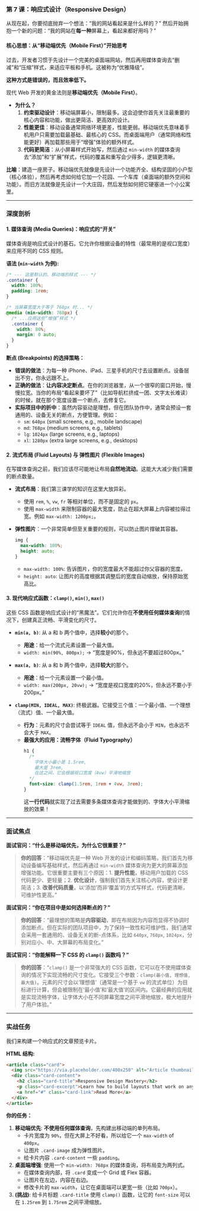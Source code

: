 ### **第 7 课：响应式设计（Responsive Design）**

从现在起，你要彻底抛弃一个想法：“我的网站看起来是什么样的？”
然后开始拥抱一个新的问题：“我的网站在**每一种**屏幕上，看起来都好用吗？”

#### **核心思想：从“移动端优先（Mobile First）”开始思考**

过去，开发者习惯于先设计一个完美的桌面端网站，然后再用媒体查询去“删减”和“压缩”样式，来适应平板和手机。这被称为“优雅降级”。

**这种方式是错误的，而且效率低下。**

现代 Web 开发的黄金法则是**移动端优先（Mobile First）**。

*   **为什么？**
    1.  **约束驱动设计**：移动端屏幕小，限制最多。这会迫使你首先关注最重要的核心内容和功能，做出更简洁、更高效的设计。
    2.  **性能更佳**：移动设备通常网络环境更差，性能更弱。移动端优先意味着手机用户只需要加载最基础、最核心的 CSS。而桌面端用户（通常网络和性能更好）再加载那些用于“增强”体验的额外样式。
    3.  **代码更简洁**：从小屏幕样式开始写，然后通过 `min-width` 的媒体查询去“添加”和“扩展”样式，代码的覆盖和重写会少得多，逻辑更清晰。

**比喻**：建造一座房子。移动端优先就像是先设计一个功能齐全、结构坚固的小户型（核心体验），然后再考虑如何给它加一个花园、一个车库（桌面端的额外空间和功能）。而旧方法就像是先设计一个大庄园，然后发愁如何把它硬塞进一个小公寓里。

---

### **深度剖析**

#### **1. 媒体查询 (Media Queries)：响应式的“开关”**

媒体查询是响应式设计的基石。它允许你根据设备的特性（最常用的是视口宽度）来应用不同的 CSS 规则。

**语法 (`min-width` 为例):**
```css
/* --- 这是默认的、移动端的样式 --- */
.container {
  width: 100%;
  padding: 1rem;
}

/* 当屏幕宽度大于等于 768px 时... */
@media (min-width: 768px) {
  /* ...应用这些“增强”样式 */
  .container {
    width: 80%;
    margin: 0 auto;
  }
}
```

**断点 (Breakpoints) 的选择策略：**
*   **错误的做法**：为每一种 iPhone、iPad、三星手机的尺寸去设置断点。设备层出不穷，你永远跟不上。
*   **正确的做法**：**让内容决定断点**。在你的浏览器里，从一个很窄的窗口开始，慢慢拉宽。当你的布局“看起来要坏了”（比如导航栏挤成一团、文字太长难读）的时候，就在那个宽度设置一个断点，去修复它。
*   **实际项目中的折中**：虽然内容驱动是理想，但在团队协作中，通常会预设一套通用的、设备无关的断点，方便管理。例如：
    *   `sm`: `640px` (small screens, e.g., mobile landscape)
    *   `md`: `768px` (medium screens, e.g., tablets)
    *   `lg`: `1024px` (large screens, e.g., laptops)
    *   `xl`: `1280px` (extra large screens, e.g., desktops)

#### **2. 流式布局 (Fluid Layouts) 与 弹性图片 (Flexible Images)**

在写媒体查询之前，我们应该尽可能地让布局**自然地流动**。这能大大减少我们需要的断点数量。

*   **流式布局**：我们第三课学的知识在这里大放异彩。
    
    *   使用 `rem`, `%`, `vw`, `fr` 等相对单位，而不是固定的 `px`。
    *   使用 `max-width` 来限制容器的最大宽度，防止在超大屏幕上内容被拉得过宽。例如 `max-width: 1200px;`。
*   **弹性图片**：一个非常简单但至关重要的规则，可以防止图片撑破其容器。
    
    ```css
    img {
      max-width: 100%;
      height: auto;
    }
    ```
    *   `max-width: 100%`: 告诉图片，你的宽度最大不能超过你父容器的宽度。
    *   `height: auto`: 让图片的高度根据其调整后的宽度自动缩放，保持原始宽高比。

#### **3. 现代响应式函数：`clamp()`, `min()`, `max()`**

这些 CSS 函数是响应式设计的“黑魔法”。它们允许你在**不使用任何媒体查询**的情况下，创建真正流畅、平滑变化的尺寸。

*   **`min(a, b)`**: 从 a 和 b 两个值中，选择**较小**的那个。
    
    *   **用途**：给一个流式元素设置一个最大值。
    *   `width: min(90%, 800px);` -> “宽度是90%，但永远不要超过800px。”
    
*   **`max(a, b)`**: 从 a 和 b 两个值中，选择**较大**的那个。
    *   **用途**：给一个元素设置一个最小值。
    *   `width: max(200px, 20vw);` -> “宽度是视口宽度的20%，但永远不要小于200px。”

*   **`clamp(MIN, IDEAL, MAX)`**: 终极武器。它接受三个值：一个最小值、一个理想（流式）值、一个最大值。
    *   **行为**：元素的尺寸会尝试等于 `IDEAL` 值，但永远不会小于 `MIN`，也永远不会大于 `MAX`。
    *   **最强大的应用：流畅字体（Fluid Typography）**
        ```css
        h1 {
          /* 
            字体大小最小是 1.5rem, 
            最大是 3rem,
            在这之间，它会根据视口宽度（4vw）平滑地缩放
          */
          font-size: clamp(1.5rem, 1rem + 4vw, 3rem);
        }
        ```
        这**一行代码**就实现了过去需要多条媒体查询才能做到的、字体大小平滑缩放的效果！

---

### **面试焦点**

**面试官问：“什么是移动端优先，为什么它很重要？”**

> **你的回答**：“移动端优先是一种 Web 开发的设计和编码策略，我们首先为移动设备编写基础样式，然后再通过 `min-width` 媒体查询为更大的屏幕添加增强功能。它很重要主要有三个原因：1. **提升性能**，移动用户加载的 CSS 代码更少、更轻量；2. **优化设计**，强制我们首先关注核心内容，使设计更简洁；3. **改善代码质量**，以‘添加’而非‘覆盖’的方式写样式，代码更清晰，可维护性更高。”

**面试官问：“你在项目中是如何选择断点的？”**

> **你的回答**：“最理想的策略是**内容驱动**，即在布局因为内容而显得不协调时添加断点。但在实际的团队项目中，为了保持一致性和可维护性，我们通常会采用一套通用的、设备无关的断-点体系，比如 `640px`, `768px`, `1024px`，分别对应小、中、大屏幕的布局变化。”

**面试官问：“你能解释一下 CSS 的 `clamp()` 函数吗？”**

> **你的回答**：“`clamp()` 是一个非常强大的 CSS 函数，它可以在不使用媒体查询的情况下实现流畅的尺寸变化。它接受三个参数：`clamp(最小值, 理想值, 最大值)`。元素的尺寸会以‘理想值’（通常是一个基于 `vw` 的流式单位）为目标进行计算，但会被限制在‘最小值’和‘最大值’的区间内。它最经典的应用就是实现流畅字体，让字体大小在不同屏幕宽度之间平滑地缩放，极大地提升了用户体验。”

---

### **实战任务**

我们来构建一个响应式的文章预览卡片。

**HTML 结构:**
```html
<article class="card">
  <img src="https://via.placeholder.com/400x250" alt="Article thumbnail" class="card-image">
  <div class="card-content">
    <h2 class="card-title">Responsive Design Mastery</h2>
    <p class="card-excerpt">Learn how to build layouts that work on any device, starting with a mobile-first approach.</p>
    <a href="#" class="card-link">Read More</a>
  </div>
</article>
```

**你的任务：**
1.  **移动端优先**: **不使用任何媒体查询**，先构建出移动端的单列布局。
    *   卡片宽度为 `90%`，但在大屏上不好看，所以给它一个 `max-width` of `400px`。
    *   让图片 `.card-image` 成为弹性图片。
    *   给卡片内容 `.card-content` 一些 `padding`。
2.  **桌面端增强**: 使用一个 `min-width: 768px` 的媒体查询，将布局变为两列式。
    *   在媒体查询内部，将 `.card` 变成一个 Grid 或 Flex 容器。
    *   让图片在左边，内容在右边。
    *   修改卡片的 `max-width`，让它在桌面端可以更宽一些（比如 `700px`）。
3.  **(挑战)**: 给卡片标题 `.card-title` 使用 `clamp()` 函数，让它的 `font-size` 可以在 `1.25rem` 到 `1.75rem` 之间平滑缩放。
